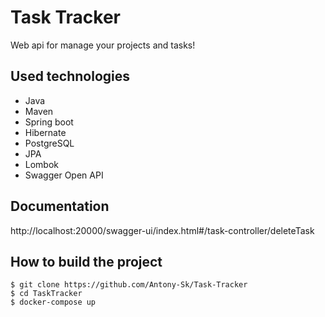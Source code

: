 # Task Tracker
Web api for manage your projects and tasks!
## Used technologies
 - Java
 - Maven
 - Spring boot
 - Hibernate
 - PostgreSQL
 - JPA
 - Lombok
 - Swagger Open API
## Documentation
http://localhost:20000/swagger-ui/index.html#/task-controller/deleteTask
## How to build the project
```
$ git clone https://github.com/Antony-Sk/Task-Tracker
$ cd TaskTracker
$ docker-compose up
```
